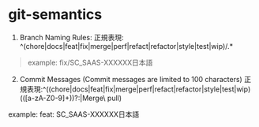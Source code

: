 # git-semantics

1. Branch Naming Rules:
正規表現: ^(chore|docs|feat|fix|merge|perf|refact|refactor|style|test|wip)\/.*
>example:
>fix/SC_SAAS-XXXXXX日本語

2. Commit Messages (Commit messages are limited to 100 characters)
正規表現:^((chore|docs|feat|fix|merge|perf|refact|refactor|style|test|wip)(\([a-zA-Z0-9]+\))?:|Merge\ pull)

example:
feat: SC_SAAS-XXXXXX日本語
